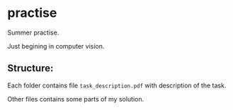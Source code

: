 # practise

Summer practise.

Just begining in computer vision.

## Structure:

Each folder contains file `task_description.pdf` with description of the task.

Other files contains some parts of my solution.


